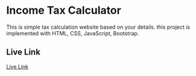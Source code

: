 # Income Tax Calculator

This is simple tax calculation website based on your details.
this project is implemented with HTML, CSS, JavaScript, Bootstrap.

## Live Link

[Live Link](https://shrutikattewar.github.io/Income-tax-calculator/)
